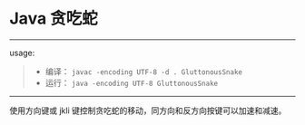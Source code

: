 # Java 贪吃蛇

---

usage: 

> + 编译： `javac -encoding UTF-8 -d . GluttonousSnake`
> + 运行： `java -encoding UTF-8 GluttonousSnake`


---

使用方向键或 jkli 键控制贪吃蛇的移动，同方向和反方向按键可以加速和减速。